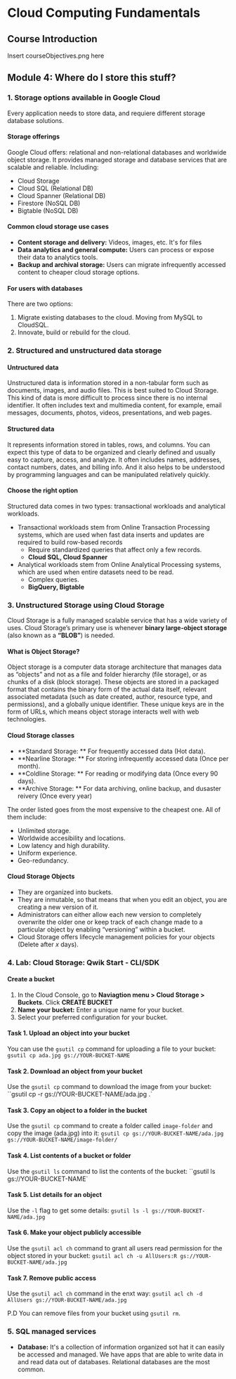 # Cloud Computing Fundamentals
## Course Introduction
Insert courseObjectives.png here

## Module 4: Where do I store this stuff?
### 1. Storage options available in Google Cloud
Every application needs to store data, and requiere different storage database solutions.

#### Storage offerings
Google Cloud offers: relational and non-relational databases and worldwide object storage. It provides managed storage and database services that are scalable and reliable. Including:
- Cloud Storage
- Cloud SQL (Relational DB)
- Cloud Spanner (Relational DB)
- Firestore (NoSQL DB)
- Bigtable (NoSQL DB)
 
 #### Common cloud storage use cases
 - **Content storage and delivery:** Videos, images, etc. It's for files
 - **Data analytics and general compute:** Users can process or expose their data to analytics tools.
 - **Backup and archival storage:** Users can migrate infrequently accessed content to cheaper cloud storage options.
 
 #### For users with databases
 There are two options:
 1. Migrate existing databases to the cloud. Moving from MySQL to CloudSQL.
 2. Innovate, build or rebuild for the cloud.

### 2. Structured and unstructured data storage
#### Untructured data
Unstructured data is information stored in a non-tabular form such as documents, images, and audio files. This is best suited to Cloud Storage. This kind of data is more difficult to process since there is no internal identifier.
It often includes text and multimedia content, for example, email messages, documents, photos, videos, presentations, and web pages.

#### Structured data
It represents information stored in tables, rows, and columns. You can expect this type of data to be organized and clearly defined and usually easy to capture, access, and analyze.
It often includes names, addresses, contact numbers, dates, and billing info. And it also helps to be understood by programming languages and can be manipulated relatively quickly.

#### Choose the right option
Structured data comes in two types: transactional workloads and analytical workloads.
- Transactional workloads stem from Online Transaction Processing systems, which are used when fast data inserts and updates are required to build row-based records
  - Require standardized queries that affect only a few records.
  - **Cloud SQL, Cloud Spanner**
- Analytical workloads stem from Online Analytical Processing systems, which are used when entire datasets need to be read.
  - Complex queries.
  - **BigQuery,  Bigtable**

### 3. Unstructured Storage using Cloud Storage
Cloud Storage is a fully managed scalable service that has a wide variety of uses. Cloud Storage’s primary use is whenever **binary large-object storage** (also known as a **“BLOB”**) is needed.

#### What is Object Storage?
Object storage is a computer data storage architecture that manages data as “objects” and not as a file and folder hierarchy (file storage), or as chunks of a disk (block storage). These objects are stored in a packaged format that contains the binary form of the actual data itself, relevant associated metadata (such as date created, author, resource type, and permissions), and a globally unique identifier.
These unique keys are in the form of URLs, which means object storage interacts well with web technologies. 

#### Cloud Storage classes
- **Standard Storage: ** For frequently accessed data (Hot data).
- **Nearline Storage: ** For storing infrequently accessed data (Once per month).
- **Coldline Storage: ** For reading or modifying data (Once every 90 days).
- **Archive Storage: ** For data archiving, online backup, and dusaster reivery (Once every year)

The order listed goes from the most expensive to the cheapest one. All of them include:
- Unlimited storage.
- Worldwide accesibility and locations.
- Low latency and high durability.
- Uniform experience.
- Geo-redundancy.

#### Cloud Storage Objects
- They are organized into buckets.
- They are inmutable, so that means that when you edit an object, you are creating a new version of it.
- Administrators can either allow each new version to completely overwrite the older one or keep track of each change made to a particular object by enabling “versioning” within a bucket.
- Cloud Storage offers lifecycle management policies for your objects (Delete after *x* days).

### 4. Lab: Cloud Storage: Qwik Start - CLI/SDK

#### Create a bucket
1. In the Cloud Console, go to **Naviagtion menu > Cloud Storage > Buckets**. Click **CREATE BUCKET**
2. **Name your bucket:** Enter a unique name for your bucket.
3. Select your preferred configuration for your bucket.

#### Task 1. Upload an object into your bucket
You can use the `gsutil cp` command for uploading a file to your bucket:
`gsutil cp ada.jpg gs://YOUR-BUCKET-NAME`

#### Task 2. Download an object from your bucket
Use the `gsutil cp` command to download the image from your bucket:
``gsutil cp -r gs://YOUR-BUCKET-NAME/ada.jpg .`

#### Task 3. Copy an object to a folder in the bucket
Use the `gsutil cp` command to create a folder called `image-folder` and copy the image (ada.jpg) into it:
`gsutil cp gs://YOUR-BUCKET-NAME/ada.jpg gs://YOUR-BUCKET-NAME/image-folder/`

#### Task 4. List contents of a bucket or folder
Use the `gsutil ls` command to list the contents of the bucket:
``gsutil ls gs://YOUR-BUCKET-NAME`

#### Task 5. List details for an object
Use the `-l` flag to get some details:
`gsutil ls -l gs://YOUR-BUCKET-NAME/ada.jpg`

#### Task 6. Make your object publicly accessible
Use the `gsutil acl ch` command to grant all users read permission for the object stored in your bucket:
`gsutil acl ch -u AllUsers:R gs://YOUR-BUCKET-NAME/ada.jpg`

#### Task 7. Remove public access
Use the `gsutil acl ch` command in the enxt way:
`gsutil acl ch -d AllUsers gs://YOUR-BUCKET-NAME/ada.jpg`

P.D You can remove files from your bucket using `gsutil rm`.


### 5. SQL managed services
- **Database:** It's a collection of information organized sot hat it can easily be accessed and managed. We have apps that are able to write data in and read data out of databases.
Relational databases are the most common. 

### 

### 

### 

### 

### 

### 

### 

### 
